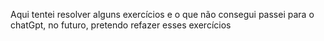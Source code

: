 Aqui tentei resolver alguns exercícios e o que não consegui passei para o chatGpt, no futuro, pretendo refazer esses exercícios
